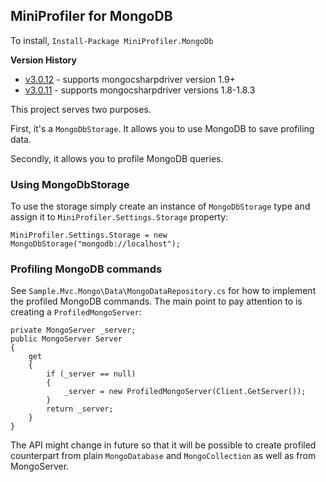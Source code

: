 ## MiniProfiler for MongoDB

To install, `Install-Package MiniProfiler.MongoDb`

**Version History**

* [v3.0.12](https://www.nuget.org/packages/MiniProfiler.MongoDb/3.0.12) - supports mongocsharpdriver version 1.9+
* [v3.0.11](https://www.nuget.org/packages/MiniProfiler.MongoDb/3.0.11) - supports mongocsharpdriver versions 1.8-1.8.3 

This project serves two purposes.

First, it's a `MongoDbStorage`. It allows you to use MongoDB to save profiling data.

Secondly, it allows you to profile MongoDB queries.

### Using MongoDbStorage

To use the storage simply create an instance of `MongoDbStorage` type and assign it to `MiniProfiler.Settings.Storage` property:

    MiniProfiler.Settings.Storage = new MongoDbStorage("mongodb://localhost");

### Profiling MongoDB commands

See `Sample.Mvc.Mongo\Data\MongoDataRepository.cs` for how to implement the profiled MongoDB commands. The main point to pay attention to is creating a `ProfiledMongoServer`:

    private MongoServer _server;
    public MongoServer Server
    {
        get
        {
            if (_server == null)
            {
                _server = new ProfiledMongoServer(Client.GetServer());
            }
            return _server;
        }
    }

The API might change in future so that it will be possible to create profiled counterpart from plain `MongoDatabase` and `MongoCollection` as well as from MongoServer.